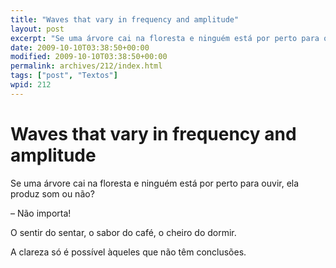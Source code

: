 ```yaml
---
title: "Waves that vary in frequency and amplitude"
layout: post
excerpt: "Se uma árvore cai na floresta e ninguém está por perto para ouvir, ela produz som ou não? – Não importa! O sentir do sentar, o sabor do café, o cheiro do dormir. A clareza só é possível àqueles que não têm conclusões."
date: 2009-10-10T03:38:50+00:00
modified: 2009-10-10T03:38:50+00:00
permalink: archives/212/index.html
tags: ["post", "Textos"]
wpid: 212
---
```


# Waves that vary in frequency and amplitude

Se uma árvore cai na floresta e ninguém está por perto para ouvir, ela produz som ou não?

– Não importa!

O sentir do sentar, o sabor do café, o cheiro do dormir.

A clareza só é possível àqueles que não têm conclusões.